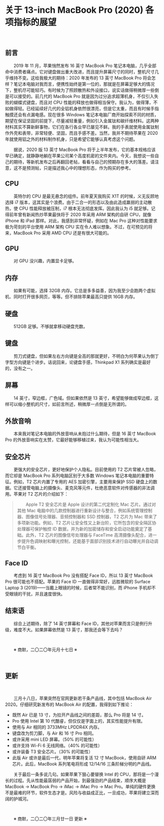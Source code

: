 # 关于 13-inch MacBook Pro (2020) 各项指标的展望

&emsp;&emsp;

## 前言

&emsp;&emsp;2019 年 11 月，苹果悄然发布 16 英寸 MacBook Pro 笔记本电脑，几乎全部命中消费者痛点。它对键盘做出重大改进，而且提升屏幕尺寸的同时，整机尺寸几乎维持不变。这给我极大的期待：2020 年发布的 13 英寸 MacBook Pro 将会怎样？笔记本电脑对我而言，便携性始终是第一位的，那就是在屏幕足够大的情况下，整机尽可能轻巧。有时候为了照顾散热和外设接口，说实话做得稍微厚一些倒是可以接受的。前几代的 MacBook Pro 就是因为过分追求超薄机身，不仅引入失败的蝴蝶式键盘，而且对 CPU 性能的释放也做得相当保守。我认为，做得薄，不如做得轻。已经延续好几代的全铝机身依然很漂亮，但是它太重，而且有时候手指触摸还会有点漏电感。现在很多 Windows 笔记本电脑厂商开始探索不同的材质，期望在保证坚固的前提下，尽量减轻重量，例如引入金属钛和碳纤维材料。这两种材料其实不算新鲜事物，它们在各行各业早已屡见不鲜。我的手表就使用金属钛制作外壳和表带，非常轻便、坚固，而且手感不差。当然，我并不期待苹果在 2020 年就使用铝之外的材料制作机身，只是希望它能够认真考虑这个问题。

&emsp;&emsp;据说，2020 版 13 英寸 MacBook Pro 将于上半年发布，它的基本规格应该早已确定，就静静地躺在苹果公司某个高度机密的文件夹内。今天，我想说一些自己的期待，等新机发布之后再翻回老帖，看看与自己的预期存在多大的落差。请注意，这不是预测帖，只是描述我心中的理想形态，作为购买的参考。

## CPU

&emsp;&emsp;英特尔的 CPU 是最无悬念的组件。前年夏天我购买 X1T 的时候，义无反顾地选择 i7 版本，这其实是个浪费。由于二合一的形态以及由此造成羸弱的主动散热，使 CPU 性能释放被压制，i7 根本无法彻底发挥。因此我认为 i5 就足够。记得前年曾有新闻热炒苹果最快将于 2020 年采用 ARM 架构的自研 CPU，就像 iPhone 和 iPad 那样。对此，我感到非常怀疑，例如在 Mac Pro 这种对性能要求极为苛刻的平台使用 ARM 架构 CPU 实在令人难以想象。不过，在可预见的将来，MacBook Pro 采用 AMD CPU 还是有很大可能的。

## GPU

&emsp;&emsp;对 GPU 没兴趣，内置显卡足够。

## 内存

&emsp;&emsp;如果有可能，选择 32GB 内存。它总是多多益善，因为我至少会跑两个虚拟机、同时打开很多网页，等等。但不排除苹果最高只提供 16GB 内存。

## 硬盘

&emsp;&emsp;512GB 足够。不够就拿移动硬盘充数。

## 键盘

&emsp;&emsp;剪刀式键盘，但如果左右方向键是全高的那就更好，不明白为何苹果认为倒丁字型方向键是个进步。话说回来，论键盘手感，Thinkpad X1 系列确实是最好的，没有之一。

## 屏幕

&emsp;&emsp;14 英寸，窄边框，广色域。但如果依然是 13 英寸，希望能够做成窄边框，这样可以缩小整机的尺寸，如前言所述，稍微厚一点倒是无所谓的。

## 外放音响

&emsp;&emsp;本来我对笔记本电脑的外放音响从未抱过什么期待，但是 16 英寸 MacBook Pro 的外放音响实在太赞，它最好能够移植过来，我认为可能性相当大。

## 安全芯片

&emsp;&emsp;更强大的安全芯片，更好地保护个人隐私。目前使用的 T2 芯片常被人忽略，而它却是 MacBook Pro 系列电脑区别于大多数 Windows 笔记本电脑的重要特征。例如，T2 芯片内置了专用的 AES 加密引擎，主要用来保护 SSD 硬盘上的数据。它还接管电脑上的摄像头、麦克风等元件，杜绝恶意软件对传感器的非法调用。苹果对 T2 芯片的介绍如下：

>&emsp;&emsp;Apple T2 安全芯片是 Apple 设计的第二代定制化 Mac 芯片。通过对其他 Mac 电脑中的几款控制器进行重新设计与整合，例如系统管理控制器、图像信号处理器、音频控制器和 SSD 控制器，T2 芯片为 Mac 带来了多项新功能。例如，T2 芯片让安全性又上新台阶，它所包含的安全隔区协处理器可保护触控 ID 数据，并为新的加密储存和安全启动功能奠定了基础。此外，T2 芯片的图像信号处理器与 FaceTime 高清摄像头配合，进一步提升色调映射和曝光控制，还能基于面部识别技术进行自动曝光并自动调节白平衡。

## Face ID

&emsp;&emsp;考虑到 16 英寸 MacBook Pro 没有搭配 Face ID，所以 13 英寸 MacBook Pro 很可能也不搭配。苹果的 Face ID 一直做得非常好，远胜微软的 Surface Laptop 3 (2019)——当戴上眼镜的时候，后者常不能识别，而 iPhone 手机却不受眼镜的干扰，并且速度很快。

## 结束语

&emsp;&emsp;综合上述期待，除了 14 英寸屏幕和 Face ID，其他对苹果而言只是例行升级，难度不大。如果屏幕依然是 13 英寸，那我还会等下去吗？

&emsp;&emsp;

&emsp;&emsp;※ 商默，二〇二〇年元月十七日 ※

&emsp;&emsp;

## 更新

&emsp;&emsp;

&emsp;&emsp;三月十八日，苹果突然在官网更新若干条产品线，其中包括 MacBook Air 2020。仔细研究新发布的 MacBook Air 的配置，我得到如下推论：

- 既然 Air 已是 13 寸，为拉开产品线之间的差距，那么 Pro 将是 14 寸。
- Pro 使用 Intel 第 10 代酷睿，但仅仅是字面上的，其实性能提升有限。
- 使用与 Air 相同的 3733MHz LPDDR4X 内存。
- 键盘改为剪刀脚，与 Air 和 16 寸 Pro 相同。
- 或许采用 mini LED 屏幕。（50% 的可能性）
- 或许支持 Wi-Fi 6 无线网络。（40% 的可能性）
- 或许装备 T3 安全芯片。（30% 的可能性）
- 此版 Air 或许是最后一代，明年苹果将复活 12 寸 MacBook，使用自研 ARM 芯片。此后，MacBook 系列笔电将形成 12/14/16 三条阶梯分明的产品线。

&emsp;&emsp;关于最后一条多说几句。如果苹果下狠心要替换 Intel 的 CPU，那将是一个漫长的过程。先从性能最孱弱的产品开始，到最强劲的产品结束，顺序大概是 MacBook -> MacBook Pro -> iMac -> iMac Pro -> Mac Pro。单纯的硬件更换不是最难的环节，软件生态才是。风险与收益成正比，一旦成功，苹果将建立深而阔的护城河。

&emsp;&emsp;

&emsp;&emsp;※ 商默，二〇二〇年三月廿一日 更新 ※